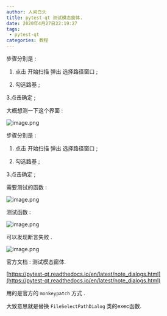 ```yaml
---
author: 人间白头
title: pytest-qt 测试模态窗体.
date: 2020年4月27日22:19:27
tags: 
 - pytest-qt
categories: 教程
---
```


步骤分别是 :

1. 点击 开始扫描 弹出 选择路径窗口 ;

2. 勾选路基 ;

3.点击确定 ;
<!-- more -->

大概想测一下这个界面 :

![image.png](https://upload-images.jianshu.io/upload_images/10769157-c1ed0bd52808c5b8.png?imageMogr2/auto-orient/strip%7CimageView2/2/w/1240)


步骤分别是 :

1. 点击 开始扫描 弹出 选择路径窗口 ;

2. 勾选路基 ;

3.点击确定 ;

需要测试的函数 :

![image.png](https://upload-images.jianshu.io/upload_images/10769157-b5265859d74b269d.png?imageMogr2/auto-orient/strip%7CimageView2/2/w/1240)


测试函数 :

![image.png](https://upload-images.jianshu.io/upload_images/10769157-58f4310a54a815ee.png?imageMogr2/auto-orient/strip%7CimageView2/2/w/1240)


可以发现断言失败 .

![image.png](https://upload-images.jianshu.io/upload_images/10769157-939c73b5be19c21e.png?imageMogr2/auto-orient/strip%7CimageView2/2/w/1240)


官方文档 : 测试模态窗体.

[https://pytest-qt.readthedocs.io/en/latest/note_dialogs.html](https://pytest-qt.readthedocs.io/en/latest/note_dialogs.html)

用的是官方的 `monkeypatch` 方式 .

大致意思就是替换 `FileSelectPathDialog` 类的exec函数.
